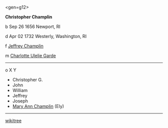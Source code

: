<gen=g12>

<b>Christopher Champlin</b>

b Sep 26 1656 Newport, RI

d Apr 02 1732 Westerly, Washington, RI

f [Jeffrey Champlin](../g13/jeffrey_champlin.md)

m [Charlotte Ulelie Garde](../g13/charlotte_ulelie_garde.md)

<hr>

o X Y

- Christopher G.
- John
- William
- Jeffrey
- Joseph
- [Mary Ann Champlin](../g11/mary_ann_champlin.md) (Ely)

<hr>

[wikitree](https://www.wikitree.com/wiki/Champlin-69)